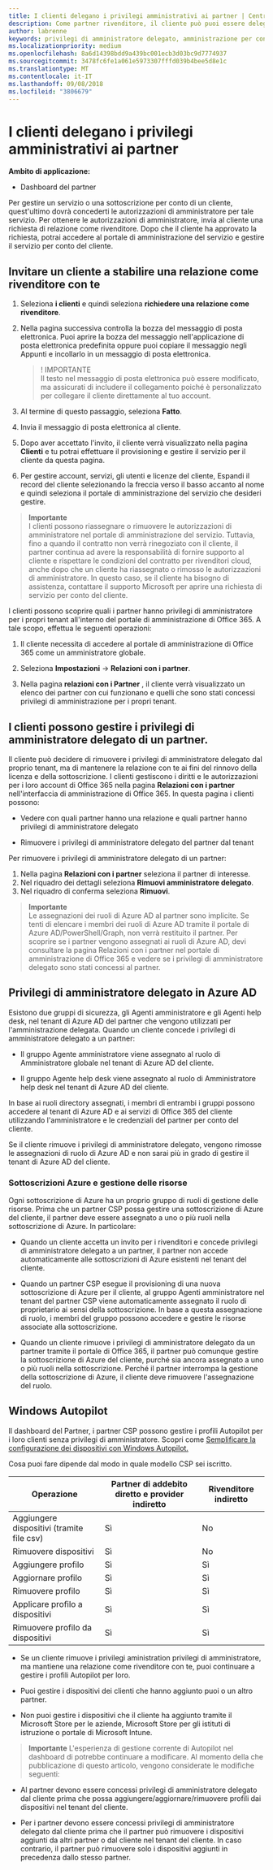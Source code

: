 ```yaml
---
title: I clienti delegano i privilegi amministrativi ai partner | Centro per i partner
description: Come partner rivenditore, il cliente può puoi essere delegato loro come amministratore. Si può anche rimuovere i privilegi.
author: labrenne
keywords: privilegi di amministratore delegato, amministrazione per conto di, rimuovere i privilegi, DAP, of AOBO
ms.localizationpriority: medium
ms.openlocfilehash: 8a6d14398bdd9a439bc001ecb3d03bc9d7774937
ms.sourcegitcommit: 3478fc6fe1a061e5973307fffd039b4bee5d8e1c
ms.translationtype: MT
ms.contentlocale: it-IT
ms.lasthandoff: 09/08/2018
ms.locfileid: "3806679"
---
```

# <a name="customers-delegate-administration-privileges-to-partners"></a>I clienti delegano i privilegi amministrativi ai partner

**Ambito di applicazione:**

-  Dashboard del partner

Per gestire un servizio o una sottoscrizione per conto di un cliente, quest'ultimo dovrà concederti le autorizzazioni di amministratore per tale servizio. Per ottenere le autorizzazioni di amministratore, invia al cliente una richiesta di relazione come rivenditore. Dopo che il cliente ha approvato la richiesta, potrai accedere al portale di amministrazione del servizio e gestire il servizio per conto del cliente. 

## <a name="invite-a-customer-to-establish-a-reseller-relationship-with-you"></a>Invitare un cliente a stabilire una relazione come rivenditore con te

1.  Seleziona **i clienti** e quindi seleziona **richiedere una relazione come rivenditore**.

2.  Nella pagina successiva controlla la bozza del messaggio di posta elettronica. Puoi aprire la bozza del messaggio nell'applicazione di posta elettronica predefinita oppure puoi copiare il messaggio negli Appunti e incollarlo in un messaggio di posta elettronica. 

    >! IMPORTANTE<br>
    >Il testo nel messaggio di posta elettronica può essere modificato, ma assicurati di includere il collegamento poiché è personalizzato per collegare il cliente direttamente al tuo account. 
    
3.  Al termine di questo passaggio, seleziona **Fatto**.

4.  Invia il messaggio di posta elettronica al cliente.

5.  Dopo aver accettato l'invito, il cliente verrà visualizzato nella pagina **Clienti** e tu potrai effettuare il provisioning e gestire il servizio per il cliente da questa pagina.

6.  Per gestire account, servizi, gli utenti e licenze del cliente, Espandi il record del cliente selezionando la freccia verso il basso accanto al nome e quindi seleziona il portale di amministrazione del servizio che desideri gestire.


>**Importante**<br>
I clienti possono riassegnare o rimuovere le autorizzazioni di amministratore nel portale di amministrazione del servizio. Tuttavia, fino a quando il contratto non verrà rinegoziato con il cliente, il partner continua ad avere la responsabilità di fornire supporto al cliente e rispettare le condizioni del contratto per rivenditori cloud, anche dopo che un cliente ha riassegnato o rimosso le autorizzazioni di amministratore. In questo caso, se il cliente ha bisogno di assistenza, contattare il supporto Microsoft per aprire una richiesta di servizio per conto del cliente.

I clienti possono scoprire quali i partner hanno privilegi di amministratore per i propri tenant all'interno del portale di amministrazione di Office 365. A tale scopo, effettua le seguenti operazioni:

1. Il cliente necessita di accedere al portale di amministrazione di Office 365 come un amministratore globale.

2. Seleziona **Impostazioni** → **Relazioni con i partner**.

3. Nella pagina **relazioni con i Partner** , il cliente verrà visualizzato un elenco dei partner con cui funzionano e quelli che sono stati concessi privilegi di amministrazione per i propri tenant.

## <a name="customers-can-manage-a-partners-delegated-admin-privileges"></a>I clienti possono gestire i privilegi di amministratore delegato di un partner. 

Il cliente può decidere di rimuovere i privilegi di amministratore delegato dal proprio tenant, ma di mantenere la relazione con te ai fini del rinnovo della licenza e della sottoscrizione. I clienti gestiscono i diritti e le autorizzazioni per i loro account di Office 365 nella pagina **Relazioni con i partner** nell'interfaccia di amministrazione di Office 365. In questa pagina i clienti possono:

- Vedere con quali partner hanno una relazione e quali partner hanno privilegi di amministratore delegato

- Rimuovere i privilegi di amministratore delegato del partner dal tenant

Per rimuovere i privilegi di amministratore delegato di un partner:

1. Nella pagina **Relazioni con i partner** seleziona il partner di interesse.
2. Nel riquadro dei dettagli seleziona **Rimuovi amministratore delegato**.
3. Nel riquadro di conferma seleziona **Rimuovi**.

>**Importante**<br>
Le assegnazioni dei ruoli di Azure AD al partner sono implicite. Se tenti di elencare i membri dei ruoli di Azure AD tramite il portale di Azure AD/PowerShell/Graph, non verrà restituito il partner. Per scoprire se i partner vengono assegnati ai ruoli di Azure AD, devi consultare la pagina Relazioni con i partner nel portale di amministrazione di Office 365 e vedere se i privilegi di amministratore delegato sono stati concessi al partner.

## <a name="delegated-admin-privileges-in-azure-ad"></a>Privilegi di amministratore delegato in Azure AD 

Esistono due gruppi di sicurezza, gli Agenti amministratore e gli Agenti help desk, nel tenant di Azure AD del partner che vengono utilizzati per l'amministrazione delegata. Quando un cliente concede i privilegi di amministratore delegato a un partner:

- Il gruppo Agente amministratore viene assegnato al ruolo di Amministratore globale nel tenant di Azure AD del cliente.

- Il gruppo Agente help desk viene assegnato al ruolo di Amministratore help desk nel tenant di Azure AD del cliente.

In base ai ruoli directory assegnati, i membri di entrambi i gruppi possono accedere al tenant di Azure AD e ai servizi di Office 365 del cliente utilizzando l'amministratore e le credenziali del partner per conto del cliente.

Se il cliente rimuove i privilegi di amministratore delegato, vengono rimosse le assegnazioni di ruolo di Azure AD e non sarai più in grado di gestire il tenant di Azure AD del cliente.

### <a name="azure-subscriptions-and-resource-management"></a>Sottoscrizioni Azure e gestione delle risorse

Ogni sottoscrizione di Azure ha un proprio gruppo di ruoli di gestione delle risorse. Prima che un partner CSP possa gestire una sottoscrizione di Azure del cliente, il partner deve essere assegnato a uno o più ruoli nella sottoscrizione di Azure. In particolare:

- Quando un cliente accetta un invito per i rivenditori e concede privilegi di amministratore delegato a un partner, il partner non accede automaticamente alle sottoscrizioni di Azure esistenti nel tenant del cliente.

- Quando un partner CSP esegue il provisioning di una nuova sottoscrizione di Azure per il cliente, al gruppo Agenti amministratore nel tenant del partner CSP viene automaticamente assegnato il ruolo di proprietario ai sensi della sottoscrizione. In base a questa assegnazione di ruolo, i membri del gruppo possono accedere e gestire le risorse associate alla sottoscrizione.

- Quando un cliente rimuove i privilegi di amministratore delegato da un partner tramite il portale di Office 365, il partner può comunque gestire la sottoscrizione di Azure del cliente, purché sia ancora assegnato a uno o più ruoli nella sottoscrizione. Perché il partner interrompa la gestione della sottoscrizione di Azure, il cliente deve rimuovere l'assegnazione del ruolo.

## <a name="windows-autopilot"></a>Windows Autopilot 

Il dashboard del Partner, i partner CSP possono gestire i profili Autopilot per i loro clienti senza privilegi di amministratore. Scopri come [Semplificare la configurazione dei dispositivi con Windows Autopilot.](https://docs.microsoft.com/partner-center/autopilot)

Cosa puoi fare dipende dal modo in quale modello CSP sei iscritto.

|**Operazione**   |**Partner di addebito diretto e provider indiretto**   |**Rivenditore indiretto**   |
|-----------------|-----------------------------------| -----------------------------|
|Aggiungere dispositivi (tramite file csv)  |Sì      |No|
|Rimuovere dispositivi   |Sì   |No|
|Aggiungere profilo   |Sì   | Sì   |
|Aggiornare profilo   |Sì    |Sì   |
|Rimuovere profilo   |Sì   |Sì   |
|Applicare profilo a dispositivi   |Sì   |Sì   |
|Rimuovere profilo da dispositivi   |Sì   |Sì   | 

- Se un cliente rimuove i privilegi aministration privilegi di amministratore, ma mantiene una relazione come rivenditore con te, puoi continuare a gestire i profili Autopilot per loro.

- Puoi gestire i dispositivi dei clienti che hanno aggiunto puoi o un altro partner. 

- Non puoi gestire i dispositivi che il cliente ha aggiunto tramite il Microsoft Store per le aziende, Microsoft Store per gli istituti di istruzione o portale di Microsoft Intune.

>**Importante** L'esperienza di gestione corrente di Autopilot nel dashboard di potrebbe continuare a modificare. Al momento della che pubblicazione di questo articolo, vengono considerate le modifiche seguenti:

  - Al partner devono essere concessi privilegi di amministratore delegato dal cliente prima che possa aggiungere/aggiornare/rimuovere profili dai dispositivi nel tenant del cliente.

- Per i partner devono essere concessi privilegi di amministratore delegato dal cliente prima che il partner può rimuovere i dispositivi aggiunti da altri partner o dal cliente nel tenant del cliente. In caso contrario, il partner può rimuovere solo i dispositivi aggiunti in precedenza dallo stesso partner.
